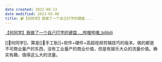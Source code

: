 ```yaml
---
date created: 2022-08-13
date modified: 2023-03-08
title: 📹【何同学】我做了一个自己打字的键盘...
---
```


[【何同学】我做了一个自己打字的键盘..._哔哩哔哩_bilibili](https://www.bilibili.com/video/BV1W14y1b7Mq)

[[🧑何同学]]，算是[[🧑手工耿]]+软件+硬件+高超视频剪辑技巧的版本。做的都是不可商业量产的东西，没有工业量产的商业价值，但是有娱乐大众的流量价值。确实有趣，值得这么大的流量。
